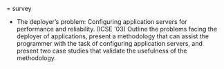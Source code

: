 = survey
- The deployer’s problem: Configuring application servers for performance and reliability. (ICSE '03)
Outline the problems facing the deployer of applications, present a methodology that can assist the programmer with the task of configuring application servers, and present two case studies that validate the usefulness of the methodology. 

